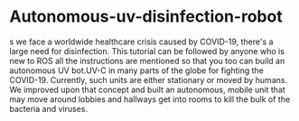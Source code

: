 # Autonomous-uv-disinfection-robot
s we face a worldwide healthcare crisis caused by COVID-19, there's a large need for disinfection. This tutorial can be followed by anyone who is new to ROS all the instructions are mentioned so that you too can build an autonomous UV bot.UV-C  in many parts of the globe for fighting the COVID-19. Currently, such units are either stationary or moved by humans. We improved upon that concept and built an autonomous, mobile unit that may move around lobbies and hallways get into rooms to kill the bulk of the bacteria and viruses.
